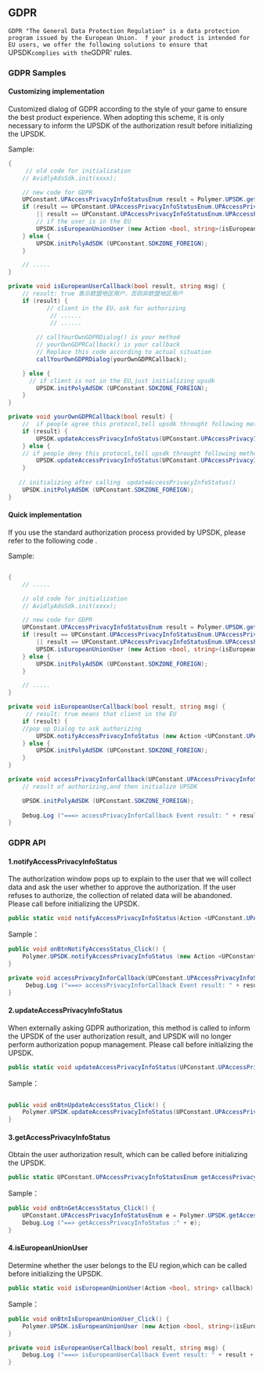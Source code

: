 ## GDPR
`GDPR "The General Data Protection Regulation" is a data protection program issued by the European Union. 
f your product is intended for EU users, we offer the following solutions to ensure that `UPSDK` complies with the `GDPR' rules.

### GDPR Samples
#### Customizing implementation
Customized dialog of GDPR according to the style of your game to ensure the best product experience.
When adopting this scheme, it is only necessary to inform the UPSDK of the authorization result before initializing the UPSDK.

Sample:
```csharp
{
     // old code for initialization
    // AvidlyAdsSdk.init(xxxx);

    // new code for GDPR
    UPConstant.UPAccessPrivacyInfoStatusEnum result = Polymer.UPSDK.getAccessPrivacyInfoStatus();
    if (result == UPConstant.UPAccessPrivacyInfoStatusEnum.UPAccessPrivacyInfoStatusUnkown
        || result == UPConstant.UPAccessPrivacyInfoStatusEnum.UPAccessPrivacyInfoStatusFailed) {
        // if the user is in the EU
        UPSDK.isEuropeanUnionUser (new Action <bool, string>(isEuropeanUserCallback));
    } else {
        UPSDK.initPolyAdSDK (UPConstant.SDKZONE_FOREIGN);
    }

    // .....
}

private void isEuropeanUserCallback(bool result, string msg) {
    // result: true 表示欧盟地区用户，否则非欧盟地区用户
    if (result) {
           // client in the EU，ask for authorizing
            // ......
            // ......
    
        // callYourOwnGDPRDialog() is your method
        // yourOwnGDPRCallback() is your callback
        // Replace this code according to actual situation
        callYourOwnGDPRDialog(yourOwnGDPRCallback);

    } else {
      // if client is not in the EU,just initializing upsdk
        UPSDK.initPolyAdSDK (UPConstant.SDKZONE_FOREIGN);
    }
}

private void yourOwnGDPRCallback(bool result) {
    //  if people agree this protocol,tell upsdk throught following method
    if (result) {
        UPSDK.updateAccessPrivacyInfoStatus(UPConstant.UPAccessPrivacyInfoStatusEnum.UPAccessPrivacyInfoStatusAccepted);
    } else {
    // if people deny this protocol,tell upsdk throught following method
        UPSDK.updateAccessPrivacyInfoStatus(UPConstant.UPAccessPrivacyInfoStatusEnum.UPAccessPrivacyInfoStatusDefined);
    }
 
   // initializing after calling  updateAccessPrivacyInfoStatus()
    UPSDK.initPolyAdSDK (UPConstant.SDKZONE_FOREIGN);
}
```

#### Quick implementation
If you use the standard authorization process provided by UPSDK, please refer to the following code .

Sample:

```csharp

{
    // .....

    // old code for initialization
    // AvidlyAdsSdk.init(xxxx);

    // new code for GDPR
    UPConstant.UPAccessPrivacyInfoStatusEnum result = Polymer.UPSDK.getAccessPrivacyInfoStatus();
    if (result == UPConstant.UPAccessPrivacyInfoStatusEnum.UPAccessPrivacyInfoStatusUnkown
        || result == UPConstant.UPAccessPrivacyInfoStatusEnum.UPAccessPrivacyInfoStatusFailed) {
        UPSDK.isEuropeanUnionUser (new Action <bool, string>(isEuropeanUserCallback));
    } else {
        UPSDK.initPolyAdSDK (UPConstant.SDKZONE_FOREIGN);
    }

    // .....
}

private void isEuropeanUserCallback(bool result, string msg) {
     // result: true means that client in the EU
    if (result) {
    //pop up Dialog to ask authorizing
        UPSDK.notifyAccessPrivacyInfoStatus (new Action <UPConstant.UPAccessPrivacyInfoStatusEnum, string> (accessPrivacyInforCallback));
    } else {
        UPSDK.initPolyAdSDK (UPConstant.SDKZONE_FOREIGN);
    }
}

private void accessPrivacyInforCallback(UPConstant.UPAccessPrivacyInfoStatusEnum result, string msg) {
    // result of authorizing,and then initialize UPSDK 

    UPSDK.initPolyAdSDK (UPConstant.SDKZONE_FOREIGN);
  
    Debug.Log ("===> accessPrivacyInforCallback Event result: " + result + "," + msg);
}
```

### GDPR API

#### 1.notifyAccessPrivacyInfoStatus
The authorization window pops up to explain to the user that we will collect data and ask the user whether to approve the authorization. If the user refuses to authorize, the collection of related data will be abandoned. Please call before initializing the UPSDK.

```csharp
public static void notifyAccessPrivacyInfoStatus(Action <UPConstant.UPAccessPrivacyInfoStatusEnum, string> callback)
```
Sample：

```csharp
public void onBtnNotifyAccessStatus_Click() {
    Polymer.UPSDK.notifyAccessPrivacyInfoStatus (new Action <UPConstant.UPAccessPrivacyInfoStatusEnum, string>(accessPrivacyInforCallback));
}

private void accessPrivacyInforCallback(UPConstant.UPAccessPrivacyInfoStatusEnum result, string msg) {
     Debug.Log ("===> accessPrivacyInforCallback Event result: " + result + "," + msg);
}
```


#### 2.updateAccessPrivacyInfoStatus
When externally asking GDPR authorization, this method is called to inform the UPSDK of the user authorization result, and UPSDK will no longer perform authorization popup management. Please call before initializing the UPSDK.

```csharp
public static void updateAccessPrivacyInfoStatus(UPConstant.UPAccessPrivacyInfoStatusEnum enumValue)
```

Sample：

```csharp

public void onBtnUpdateAccessStatus_Click() {
    Polymer.UPSDK.updateAccessPrivacyInfoStatus(UPConstant.UPAccessPrivacyInfoStatusEnum.UPAccessPrivacyInfoStatusDefined);
}
```


#### 3.getAccessPrivacyInfoStatus
Obtain the user authorization result, which can be called before initializing the UPSDK.

```csharp
public static UPConstant.UPAccessPrivacyInfoStatusEnum getAccessPrivacyInfoStatus()
```

Sample：
```csharp
public void onBtnGetAccessStatus_Click() {
    UPConstant.UPAccessPrivacyInfoStatusEnum e = Polymer.UPSDK.getAccessPrivacyInfoStatus();
    Debug.Log ("==> getAccessPrivacyInfoStatus :" + e);
}
```

#### 4.isEuropeanUnionUser
Determine whether the user belongs to the EU region,which can be called before initializing the UPSDK.

```csharp
public static void isEuropeanUnionUser(Action <bool, string> callback)
```
Sample：
```csharp
public void onBtnIsEuropeanUnionUser_Click() {
    Polymer.UPSDK.isEuropeanUnionUser (new Action <bool, string>(isEuropeanUserCallback));
}

private void isEuropeanUserCallback(bool result, string msg) {
    Debug.Log ("===> isEuropeanUserCallback Event result: " + result + "," + msg);
}
```

